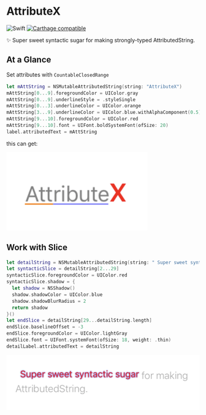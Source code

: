 # AttributeX

![Swift](https://img.shields.io/badge/Swift-4.0-orange.svg)
[![Carthage compatible](https://img.shields.io/badge/Carthage-compatible-4BC51D.svg?style=flat)](https://github.com/Carthage/Carthage)

✨ Super sweet syntactic sugar for making strongly-typed AttributedString.

## At a Glance

Set attributes with `CountableClosedRange`

```swift
let mAttString = NSMutableAttributedString(string: "AttributeX")
mAttString[0...9].foregroundColor = UIColor.gray
mAttString[0...9].underlineStyle = .styleSingle
mAttString[0...3].underlineColor = UIColor.orange
mAttString[3...9].underlineColor = UIColor.blue.withAlphaComponent(0.5)
mAttString[9...10].foregroundColor = UIColor.red
mAttString[9...10].font = UIFont.boldSystemFont(ofSize: 20)
label.attributedText = mAttString
```
this can get:


![](Artwork/logo.png)


## Work with Slice

```swift
let detailString = NSMutableAttributedString(string: " Super sweet syntactic sugar for making AttributedString.")
let syntacticSlice = detailString[2...29]
syntacticSlice.foregroundColor = UIColor.red
syntacticSlice.shadow = {
  let shadow = NSShadow()
  shadow.shadowColor = UIColor.blue
  shadow.shadowBlurRadius = 2
  return shadow
}()
let endSlice = detailString[29...detailString.length]
endSlice.baselineOffset = -3
endSlice.foregroundColor = UIColor.lightGray
endSlice.font = UIFont.systemFont(ofSize: 18, weight: .thin)
detailLabel.attributedText = detailString
```
![](Artwork/1.png)
